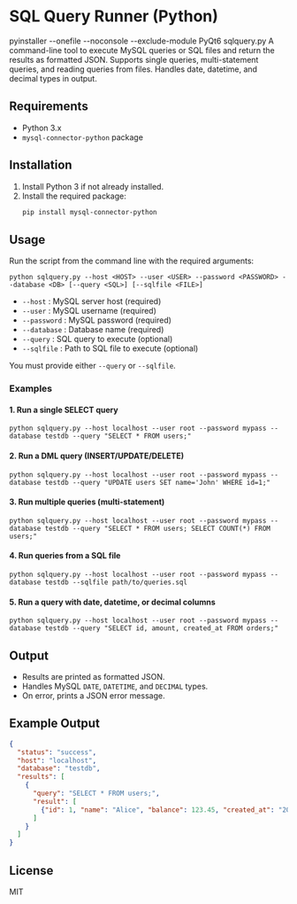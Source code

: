 # SQL Query Runner (Python)
pyinstaller --onefile --noconsole --exclude-module PyQt6 sqlquery.py
A command-line tool to execute MySQL queries or SQL files and return the results as formatted JSON. Supports single queries, multi-statement queries, and reading queries from files. Handles date, datetime, and decimal types in output.

## Requirements
- Python 3.x
- `mysql-connector-python` package

## Installation
1. Install Python 3 if not already installed.
2. Install the required package:
   ```sh
   pip install mysql-connector-python
   ```

## Usage
Run the script from the command line with the required arguments:

```
python sqlquery.py --host <HOST> --user <USER> --password <PASSWORD> --database <DB> [--query <SQL>] [--sqlfile <FILE>]
```

- `--host`      : MySQL server host (required)
- `--user`      : MySQL username (required)
- `--password`  : MySQL password (required)
- `--database`  : Database name (required)
- `--query`     : SQL query to execute (optional)
- `--sqlfile`   : Path to SQL file to execute (optional)

You must provide either `--query` or `--sqlfile`.

### Examples

#### 1. Run a single SELECT query
```
python sqlquery.py --host localhost --user root --password mypass --database testdb --query "SELECT * FROM users;"
```

#### 2. Run a DML query (INSERT/UPDATE/DELETE)
```
python sqlquery.py --host localhost --user root --password mypass --database testdb --query "UPDATE users SET name='John' WHERE id=1;"
```

#### 3. Run multiple queries (multi-statement)
```
python sqlquery.py --host localhost --user root --password mypass --database testdb --query "SELECT * FROM users; SELECT COUNT(*) FROM users;"
```

#### 4. Run queries from a SQL file
```
python sqlquery.py --host localhost --user root --password mypass --database testdb --sqlfile path/to/queries.sql
```

#### 5. Run a query with date, datetime, or decimal columns
```
python sqlquery.py --host localhost --user root --password mypass --database testdb --query "SELECT id, amount, created_at FROM orders;"
```

## Output
- Results are printed as formatted JSON.
- Handles MySQL `DATE`, `DATETIME`, and `DECIMAL` types.
- On error, prints a JSON error message.

## Example Output
```json
{
  "status": "success",
  "host": "localhost",
  "database": "testdb",
  "results": [
    {
      "query": "SELECT * FROM users;",
      "result": [
        {"id": 1, "name": "Alice", "balance": 123.45, "created_at": "2024-01-01T12:00:00"}
      ]
    }
  ]
}
```

## License
MIT
